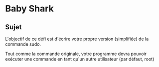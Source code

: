 # Baby Shark

## Sujet 
L'objectif de ce défi est d'écrire votre propre version (simplifiée) de la commande sudo.

Tout comme la commande originale, votre programme devra pouvoir exécuter une commande en tant qu'un autre utilisateur (par défaut, root)
